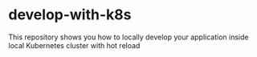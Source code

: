 # develop-with-k8s
This repository shows you how to locally develop your application inside local Kubernetes cluster with hot reload

